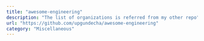 ```yaml
---
title: "awesome-engineering"
description: "The list of organizations is referred from my other repo"
url: "https://github.com/upgundecha/awesome-engineering"
category: "Miscellaneous"
---
```

